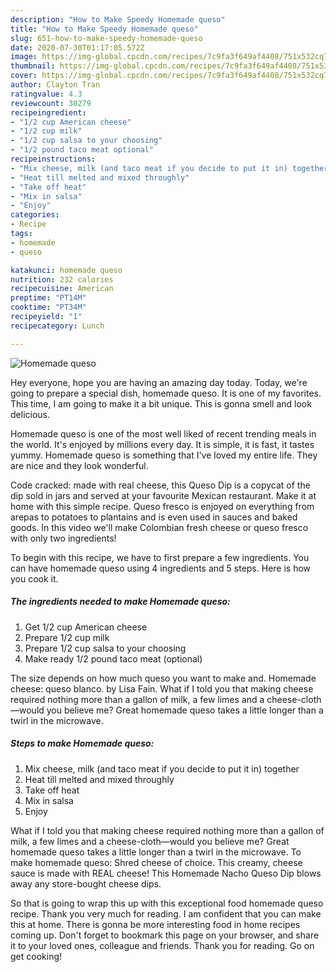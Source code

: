 ```yaml
---
description: "How to Make Speedy Homemade queso"
title: "How to Make Speedy Homemade queso"
slug: 651-how-to-make-speedy-homemade-queso
date: 2020-07-30T01:17:05.572Z
image: https://img-global.cpcdn.com/recipes/7c9fa3f649af4408/751x532cq70/homemade-queso-recipe-main-photo.jpg
thumbnail: https://img-global.cpcdn.com/recipes/7c9fa3f649af4408/751x532cq70/homemade-queso-recipe-main-photo.jpg
cover: https://img-global.cpcdn.com/recipes/7c9fa3f649af4408/751x532cq70/homemade-queso-recipe-main-photo.jpg
author: Clayton Tran
ratingvalue: 4.3
reviewcount: 30279
recipeingredient:
- "1/2 cup American cheese"
- "1/2 cup milk"
- "1/2 cup salsa to your choosing"
- "1/2 pound taco meat optional"
recipeinstructions:
- "Mix cheese, milk (and taco meat if you decide to put it in) together"
- "Heat till melted and mixed throughly"
- "Take off heat"
- "Mix in salsa"
- "Enjoy"
categories:
- Recipe
tags:
- homemade
- queso

katakunci: homemade queso 
nutrition: 232 calories
recipecuisine: American
preptime: "PT14M"
cooktime: "PT34M"
recipeyield: "1"
recipecategory: Lunch

---
```



![Homemade queso](https://img-global.cpcdn.com/recipes/7c9fa3f649af4408/751x532cq70/homemade-queso-recipe-main-photo.jpg)

Hey everyone, hope you are having an amazing day today. Today, we're going to prepare a special dish, homemade queso. It is one of my favorites. This time, I am going to make it a bit unique. This is gonna smell and look delicious.

Homemade queso is one of the most well liked of recent trending meals in the world. It's enjoyed by millions every day. It is simple, it is fast, it tastes yummy. Homemade queso is something that I've loved my entire life. They are nice and they look wonderful.

Code cracked: made with real cheese, this Queso Dip is a copycat of the dip sold in jars and served at your favourite Mexican restaurant. Make it at home with this simple recipe. Queso fresco is enjoyed on everything from arepas to potatoes to plantains and is even used in sauces and baked goods. In this video we&#39;ll make Colombian fresh cheese or queso fresco with only two ingredients!


To begin with this recipe, we have to first prepare a few ingredients. You can have homemade queso using 4 ingredients and 5 steps. Here is how you cook it.

<!--inarticleads1-->

##### The ingredients needed to make Homemade queso:

1. Get 1/2 cup American cheese
1. Prepare 1/2 cup milk
1. Prepare 1/2 cup salsa to your choosing
1. Make ready 1/2 pound taco meat (optional)


The size depends on how much queso you want to make and. Homemade cheese: queso blanco. by Lisa Fain. What if I told you that making cheese required nothing more than a gallon of milk, a few limes and a cheese-cloth—would you believe me? Great homemade queso takes a little longer than a twirl in the microwave. 

<!--inarticleads2-->

##### Steps to make Homemade queso:

1. Mix cheese, milk (and taco meat if you decide to put it in) together
1. Heat till melted and mixed throughly
1. Take off heat
1. Mix in salsa
1. Enjoy


What if I told you that making cheese required nothing more than a gallon of milk, a few limes and a cheese-cloth—would you believe me? Great homemade queso takes a little longer than a twirl in the microwave. To make homemade queso: Shred cheese of choice. This creamy, cheese sauce is made with REAL cheese! This Homemade Nacho Queso Dip blows away any store-bought cheese dips. 

So that is going to wrap this up with this exceptional food homemade queso recipe. Thank you very much for reading. I am confident that you can make this at home. There is gonna be more interesting food in home recipes coming up. Don't forget to bookmark this page on your browser, and share it to your loved ones, colleague and friends. Thank you for reading. Go on get cooking!
